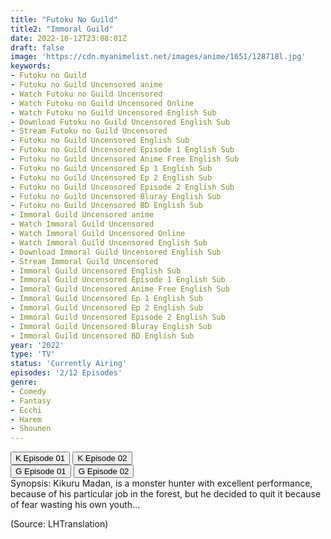 ```yaml
---
title: "Futoku No Guild"
title2: "Immoral Guild"
date: 2022-10-12T23:08:01Z
draft: false
image: 'https://cdn.myanimelist.net/images/anime/1651/128718l.jpg'
keywords:
- Futoku no Guild
- Futoku no Guild Uncensored anime
- Watch Futoku no Guild Uncensored
- Watch Futoku no Guild Uncensored Online
- Watch Futoku no Guild Uncensored English Sub
- Download Futoku no Guild Uncensored English Sub
- Stream Futoku no Guild Uncensored
- Futoku no Guild Uncensored English Sub
- Futoku no Guild Uncensored Episode 1 English Sub
- Futoku no Guild Uncensored Anime Free English Sub
- Futoku no Guild Uncensored Ep 1 English Sub
- Futoku no Guild Uncensored Ep 2 English Sub
- Futoku no Guild Uncensored Episode 2 English Sub
- Futoku no Guild Uncensored Bluray English Sub
- Futoku no Guild Uncensored BD English Sub
- Immoral Guild Uncensored anime
- Watch Immoral Guild Uncensored
- Watch Immoral Guild Uncensored Online
- Watch Immoral Guild Uncensored English Sub
- Download Immoral Guild Uncensored English Sub
- Stream Immoral Guild Uncensored
- Immoral Guild Uncensored English Sub
- Immoral Guild Uncensored Episode 1 English Sub
- Immoral Guild Uncensored Anime Free English Sub
- Immoral Guild Uncensored Ep 1 English Sub
- Immoral Guild Uncensored Ep 2 English Sub
- Immoral Guild Uncensored Episode 2 English Sub
- Immoral Guild Uncensored Bluray English Sub
- Immoral Guild Uncensored BD English Sub
year: '2022'
type: 'TV'
status: 'Currently Airing'
episodes: '2/12 Episodes'
genre:
- Comedy
- Fantasy
- Ecchi
- Harem
- Shounen
---
```


<div class="d-g gg-10">
<div class="d-g gg-5 gtc-r ai-c">
<button onclick="window.open('?kwf=anime/FutokuNoGuild/Futoku No Guild UNCEN - 01','_blank')">K Episode 01</button>
<button onclick="window.open('?kwf=anime/FutokuNoGuild/Futoku No Guild UNCEN - 02','_blank')">K Episode 02</button>
</div>
<div class="d-g gg-5 gtc-r ai-c">
<button onclick="window.open('?gog=futoku-no-guild-uncensored-episode-1','_blank')">G Episode 01</button>
<button onclick="window.open('?gog=futoku-no-guild-uncensored-episode-2','_blank')">G Episode 02</button>
</div>
</div>
<div class="bc-1 p-5 d-g gg-5">Synopsis: Kikuru Madan, is a monster hunter with excellent performance, because of his particular job in the forest, but he decided to quit it because of fear wasting his own youth...

(Source: LHTranslation)
</div>